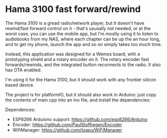 # Hama 3100 fast forward/rewind

The Hama 3100 is a gread radio/network player, but it doesn't have rewind/fast forward control on it - that's ususally not needed, or at the worst case, you can use the mobile app, but I'm mostly using it to listen to audiobooks from my NAS, where each chapter can be up the an hour long, and to get my phone, launch the app and so on simply takes too much time.

Instead, this application was designed for a Wemos board, with a prototyping shield and a rotary encoder on it. The rotary encoder fast forwards/rewinds, and the integrated button reconnects to the radio. It also has OTA enabled.

I'm using it for the Hama 3100, but it should work with any frontier silicon based device.

The project is for platformIO, but it should also work in Arduino: just copy the contents of main.cpp into an ino file, and install the dependencies:

Dependences:
- ESP8266 Arduiono support: https://github.com/esp8266/Arduino
- Encoder: https://github.com/PaulStoffregen/Encoder
- WifiManager: https://github.com/tzapu/WiFiManager